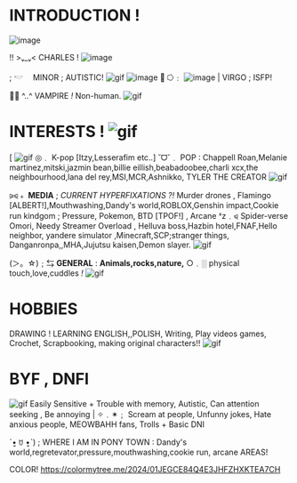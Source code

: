# INTRODUCTION ! 
 
![image](https://github.com/user-attachments/assets/427921b3-73fd-49e2-a051-6b0a2e6872c3)

!! >ᵥ_ᵥ< CHARLES !  ![image](https://github.com/user-attachments/assets/ed58978e-3a9f-445b-b37c-4b08fac2438a)

; 𓎢　 MINOR ; AUTISTIC!  ![gif](https://64.media.tumblr.com/c976c1f0110dff524dead5bde74dd5df/09b0656ab042c182-ac/s75x75_c1/888d378a91f5776307c5c5633ed9c5c7e094b4e5.gifv)   ![image](https://github.com/user-attachments/assets/a58daf60-33a9-473a-9c07-4082b46d7f4a)
 🦇 ⭔﹕ ![image](https://github.com/user-attachments/assets/65af1f47-8e4b-4652-98ef-49bea9cd2d48)
| VIRGO ; ISFP!

🧛‍♂️ ^..^ VAMPIRE *!* Non-human. ![gif](https://files.catbox.moe/g1oq36.gif)

# INTERESTS ! ![gif](https://files.catbox.moe/5u1pyi.gif)
[ ![gif](https://files.catbox.moe/2vjj5z.gif)  ◎﹒ K-pop [Itzy,Lesserafim etc..] ˘ᗜ˘﹒ POP : Chappell Roan,Melanie martinez,mitski,jazmin bean,billie eillish,beabadoobee,charli xcx,the neighbourhood,lana del rey,MSI,MCR,Ashnikko, TYLER THE CREATOR ![gif](https://files.catbox.moe/5u5v9r.gif)

⪩⪨﹢ **MEDIA** ;  *CURRENT HYPERFIXATIONS ?!* Murder drones , Flamingo [ALBERT!],Mouthwashing,Dandy's world,ROBLOX,Genshin impact,Cookie run kindgom ; Pressure, Pokemon, BTD [TPOF!] , Arcane ᶻz﹒⪨   Spider-verse   Omori, Needy Streamer Overload , Helluva boss,Hazbin hotel,FNAF,Hello neighbor, yandere simulator ,Minecraft,SCP;stranger things,  Danganronpa,,MHA,Jujutsu kaisen,Demon slayer. ![gif](https://files.catbox.moe/z6cg9j.gif)

(＞。☆)﹔⇆ **GENERAL** : **Animals,rocks,nature,** ○﹒░ physical touch,love,cuddles *!* ![gif](https://64.media.tumblr.com/81c741adc913a591c0c02ba77cf0d1fa/3e8d1fe1953a3988-20/s75x75_c1/87ce63459a2207a938d682626318e0882935d137.gif)


# HOBBIES
DRAWING ! LEARNING ENGLISH,,POLISH, Writing, Play videos games, Crochet, Scrapbooking, making original characters!! ![gif](https://files.catbox.moe/c2i6ii.gif)


# BYF , DNFI

![gif](https://files.catbox.moe/lq9k9g.gif) Easily Sensitive + Trouble with memory, Autistic, Can attention seeking , Be annoying | ✧﹒✶﹔ Scream at people, Unfunny jokes, Hate anxious people, MEOWBAHH fans, Trolls + Basic DNI


ˊ•͈ ꇴ •͈ˋ) ; WHERE I AM IN PONY TOWN : Dandy's world,regretevator,pressure,mouthwashing,cookie run, arcane AREAS!

COLOR! https://colormytree.me/2024/01JEGCE84Q4E3JHFZHXKTEA7CH
